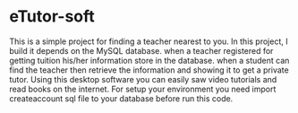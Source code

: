 # eTutor-soft
This is a simple project for finding a teacher nearest to you. In this project, I build it depends on the MySQL database. when a teacher registered for getting tuition his/her information store in the database. when a student can find the teacher then retrieve the information and showing it to get a private tutor. Using this desktop software you can easily saw video tutorials and read books on the internet.
For setup your environment you need import createaccount sql file to your database before run this code.


